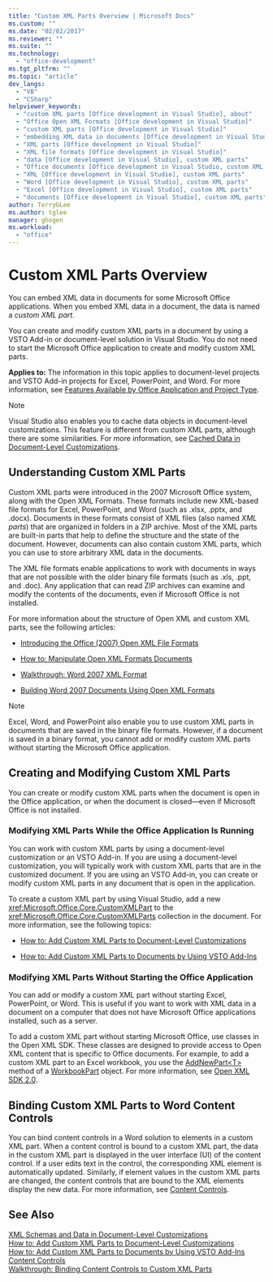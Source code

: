 ```yaml
---
title: "Custom XML Parts Overview | Microsoft Docs"
ms.custom: ""
ms.date: "02/02/2017"
ms.reviewer: ""
ms.suite: ""
ms.technology: 
  - "office-development"
ms.tgt_pltfrm: ""
ms.topic: "article"
dev_langs: 
  - "VB"
  - "CSharp"
helpviewer_keywords: 
  - "custom XML parts [Office development in Visual Studio], about"
  - "Office Open XML Formats [Office development in Visual Studio]"
  - "custom XML parts [Office development in Visual Studio]"
  - "embedding XML data in documents [Office development in Visual Studio]"
  - "XML parts [Office development in Visual Studio]"
  - "XML file formats [Office development in Visual Studio]"
  - "data [Office development in Visual Studio], custom XML parts"
  - "Office documents [Office development in Visual Studio, custom XML parts"
  - "XML [Office development in Visual Studio], custom XML parts"
  - "Word [Office development in Visual Studio], custom XML parts"
  - "Excel [Office development in Visual Studio], custom XML parts"
  - "documents [Office development in Visual Studio], custom XML parts"
author: TerryGLee
ms.author: tglee
manager: ghogen
ms.workload: 
  - "office"
---
```

# Custom XML Parts Overview
  You can embed XML data in documents for some Microsoft Office applications. When you embed XML data in a document, the data is named a *custom XML part*.  
  
 You can create and modify custom XML parts in a document by using a VSTO Add-in or document-level solution in Visual Studio. You do not need to start the Microsoft Office application to create and modify custom XML parts.  
  
 **Applies to:** The information in this topic applies to document-level projects and VSTO Add-in projects for Excel, PowerPoint, and Word. For more information, see [Features Available by Office Application and Project Type](../vsto/features-available-by-office-application-and-project-type.md).  
  
> [!NOTE]  
>  Visual Studio also enables you to cache data objects in document-level customizations. This feature is different from custom XML parts, although there are some similarities. For more information, see [Cached Data in Document-Level Customizations](../vsto/cached-data-in-document-level-customizations.md).  
  
## Understanding Custom XML Parts  
 Custom XML parts were introduced in the 2007 Microsoft Office system, along with the Open XML Formats. These formats include new XML-based file formats for Excel, PowerPoint, and Word (such as .xlsx, .pptx, and .docx). Documents in these formats consist of XML files (also named *XML parts*) that are organized in folders in a ZIP archive. Most of the XML parts are built-in parts that help to define the structure and the state of the document. However, documents can also contain custom XML parts, which you can use to store arbitrary XML data in the documents.  
  
 The XML file formats enable applications to work with documents in ways that are not possible with the older binary file formats (such as .xls, .ppt, and .doc). Any application that can read ZIP archives can examine and modify the contents of the documents, even if Microsoft Office is not installed.  
  
 For more information about the structure of Open XML and custom XML parts, see the following articles:  
  
-   [Introducing the Office (2007) Open XML File Formats](http://msdn.microsoft.com/en-us/96018532-f62c-4da7-bbff-16b96a483fbf)  
  
-   [How to: Manipulate Open XML Formats Documents](http://msdn.microsoft.com/en-us/c989d4e2-053d-4e1f-83be-257c608b343f)  
  
-   [Walkthrough: Word 2007 XML Format](http://msdn.microsoft.com/en-us/fc1afcb2-27fb-4608-9f29-11b7bd23ea4a)  
  
-   [Building Word 2007 Documents Using Open XML Formats](http://msdn.microsoft.com/en-us/59a46f4e-5a5a-4dac-86e5-7dfd43330766)  
  
> [!NOTE]  
>  Excel, Word, and PowerPoint also enable you to use custom XML parts in documents that are saved in the binary file formats. However, if a document is saved in a binary format, you cannot add or modify custom XML parts without starting the Microsoft Office application.  
  
## Creating and Modifying Custom XML Parts  
 You can create or modify custom XML parts when the document is open in the Office application, or when the document is closed—even if Microsoft Office is not installed.  
  
### Modifying XML Parts While the Office Application Is Running  
 You can work with custom XML parts by using a document-level customization or an VSTO Add-in. If you are using a document-level customization, you will typically work with custom XML parts that are in the customized document. If you are using an VSTO Add-in, you can create or modify custom XML parts in any document that is open in the application.  
  
 To create a custom XML part by using Visual Studio, add a new <xref:Microsoft.Office.Core.CustomXMLPart> to the <xref:Microsoft.Office.Core.CustomXMLParts> collection in the document. For more information, see the following topics:  
  
-   [How to: Add Custom XML Parts to Document-Level Customizations](../vsto/how-to-add-custom-xml-parts-to-document-level-customizations.md)  
  
-   [How to: Add Custom XML Parts to Documents by Using VSTO Add-Ins](../vsto/how-to-add-custom-xml-parts-to-documents-by-using-vsto-add-ins.md)  
  
### Modifying XML Parts Without Starting the Office Application  
 You can add or modify a custom XML part without starting Excel, PowerPoint, or Word. This is useful if you want to work with XML data in a document on a computer that does not have Microsoft Office applications installed, such as a server.  
  
 To add a custom XML part without starting Microsoft Office, use classes in the Open XML SDK. These classes are designed to provide access to Open XML content that is specific to Office documents. For example, to add a custom XML part to an Excel workbook, you use the [AddNewPart\<T>](http://msdn.microsoft.com/en-us/47c348c0-77ab-a504-5097-bcd6a213921a) method of a [WorkbookPart](http://msdn.microsoft.com/en-us/d011e6f4-77dd-d02d-66ef-dc4a9e7b26f2) object. For more information, see [Open XML SDK 2.0](http://msdn.microsoft.com/en-us/f6a9ae68-7989-4208-97f5-3c945137a0ab).  
  
## Binding Custom XML Parts to Word Content Controls  
 You can bind content controls in a Word solution to elements in a custom XML part. When a content control is bound to a custom XML part, the data in the custom XML part is displayed in the user interface (UI) of the content control. If a user edits text in the control, the corresponding XML element is automatically updated. Similarly, if element values in the custom XML parts are changed, the content controls that are bound to the XML elements display the new data. For more information, see [Content Controls](../vsto/content-controls.md).  
  
## See Also  
 [XML Schemas and Data in Document-Level Customizations](../vsto/xml-schemas-and-data-in-document-level-customizations.md)   
 [How to: Add Custom XML Parts to Document-Level Customizations](../vsto/how-to-add-custom-xml-parts-to-document-level-customizations.md)   
 [How to: Add Custom XML Parts to Documents by Using VSTO Add-Ins](../vsto/how-to-add-custom-xml-parts-to-documents-by-using-vsto-add-ins.md)   
 [Content Controls](../vsto/content-controls.md)   
 [Walkthrough: Binding Content Controls to Custom XML Parts](../vsto/walkthrough-binding-content-controls-to-custom-xml-parts.md)  
  
  
